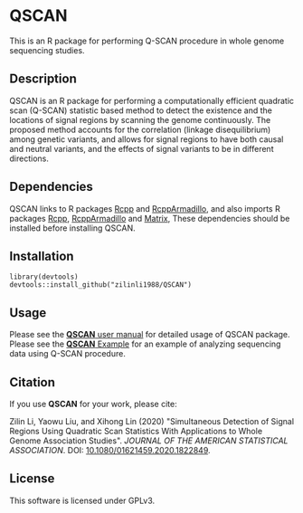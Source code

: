 # QSCAN 
This is an R package for performing Q-SCAN procedure in whole genome sequencing studies.
## Description
QSCAN is an R package for performing a computationally efficient quadratic scan (Q-SCAN) statistic based method to 
detect the existence and the locations of signal regions by  scanning the genome continuously. 
The proposed method accounts for the correlation (linkage disequilibrium) among genetic variants, 
and allows for signal regions to have both causal and neutral variants, 
and the effects of signal variants to be in different directions.
## Dependencies
QSCAN links to R packages <a href="https://cran.r-project.org/web/packages/Rcpp/index.html">Rcpp</a> and 
<a href="https://cran.r-project.org/web/packages/RcppArmadillo/index.html">RcppArmadillo</a>, 
and also imports R packages <a href="https://cran.r-project.org/web/packages/Rcpp/index.html">Rcpp</a>, 
<a href="https://cran.r-project.org/web/packages/RcppArmadillo/index.html">RcppArmadillo</a> and
<a href="https://cran.r-project.org/web/packages/Matrix/index.html">Matrix</a>, 
These dependencies should be installed before installing QSCAN.
## Installation
```
library(devtools)
devtools::install_github("zilinli1988/QSCAN")
```
## Usage
Please see the <a href="doc/QSCAN.pdf">**QSCAN** user manual</a> for detailed usage of QSCAN package. 
Please see the <a href="doc/QSCAN_Example.pdf">**QSCAN** Example</a> for an example of analyzing sequencing data using Q-SCAN procedure.
## Citation
If you use **QSCAN** for your work, please cite:

Zilin Li, Yaowu Liu, and Xihong Lin (2020) "Simultaneous Detection of Signal Regions Using Quadratic Scan Statistics With Applications to Whole Genome Association Studies". _JOURNAL OF THE AMERICAN STATISTICAL ASSOCIATION_. DOI: <a href="https://www.tandfonline.com/doi/abs/10.1080/01621459.2020.1822849?journalCode=uasa20">10.1080/01621459.2020.1822849</a>.
## License
This software is licensed under GPLv3.
